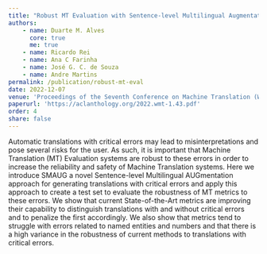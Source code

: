 ```yaml
---
title: "Robust MT Evaluation with Sentence-level Multilingual Augmentation"
authors:
    - name: Duarte M. Alves
      core: true
      me: true
    - name: Ricardo Rei
    - name: Ana C Farinha
    - name: José G. C. de Souza
    - name: Andre Martins
permalink: /publication/robust-mt-eval
date: 2022-12-07
venue: 'Proceedings of the Seventh Conference on Machine Translation (WMT22)'
paperurl: 'https://aclanthology.org/2022.wmt-1.43.pdf'
order: 4
share: false
---
```


Automatic translations with critical errors may lead to misinterpretations and pose several risks for the user. As such, it is important that Machine Translation (MT) Evaluation systems are robust to these errors in order to increase the reliability and safety of Machine Translation systems. Here we introduce SMAUG a novel Sentence-level Multilingual AUGmentation approach for generating translations with critical errors and apply this approach to create a test set to evaluate the robustness of MT metrics to these errors. We show that current State-of-the-Art metrics are improving their capability to distinguish translations with and without critical errors and to penalize the first accordingly. We also show that metrics tend to struggle with errors related to named entities and numbers and that there is a high variance in the robustness of current methods to translations with critical errors.